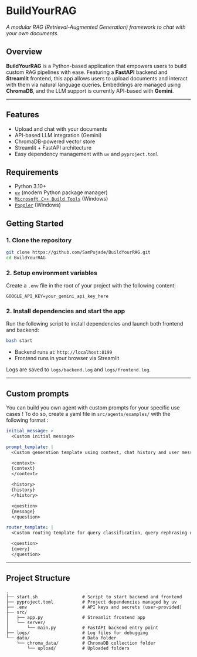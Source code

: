 # BuildYourRAG  
*A modular RAG (Retrieval-Augmented Generation) framework to chat with your own documents.*

## Overview

**BuildYourRAG** is a Python-based application that empowers users to build custom RAG pipelines with ease. Featuring a **FastAPI** backend and **Streamlit** frontend, this app allows users to upload documents and interact with them via natural language queries. Embeddings are managed using **ChromaDB**, and the LLM support is currently API-based with **Gemini**.

---

## Features

- Upload and chat with your documents  
- API-based LLM integration (Gemini)  
- ChromaDB-powered vector store  
- Streamlit + FastAPI architecture  
- Easy dependency management with `uv` and `pyproject.toml`

## Requirements

- Python 3.10+
- [`uv`](https://github.com/astral-sh/uv) (modern Python package manager)
- [`Microsoft C++ Build Tools`](https://visualstudio.microsoft.com/visual-cpp-build-tools/) (Windows)
- [`Poppler`](https://github.com/oschwartz10612/poppler-windows/releases/) (Windows)

## Getting Started

### 1. Clone the repository

```bash
git clone https://github.com/SamPujade/BuildYourRAG.git
cd BuildYourRAG
```

### 2. Setup environment variables

Create a `.env` file in the root of your project with the following content:

```env
GOOGLE_API_KEY=your_gemini_api_key_here
```

### 2. Install dependencies and start the app

Run the following script to install dependencies and launch both frontend and backend:

```bash
bash start
```

- Backend runs at: `http://localhost:8199`
- Frontend runs in your browser via Streamlit

Logs are saved to `logs/backend.log` and `logs/frontend.log`.

---

## Custom prompts

You can build you own agent with custom prompts for your specific use cases !
To do so, create a yaml file in `src/agents/examples/` with the following format : 
```yaml
initial_message: >
  <Custom initial message>

prompt_template: |
  <Custom generation template using context, chat history and user message (query)>

  <context>
  {context}
  </context>

  <history>
  {history}
  </history>

  <question>
  {message}
  </question>

router_template: |
  <Custom routing template for query classification, query rephrasing or entity extraction>

  <question>
  {query}
  </question>
```

---

## Project Structure

```
.
├── start.sh                 # Script to start backend and frontend
├── pyproject.toml           # Project dependencies managed by uv
├── .env                     # API keys and secrets (user-provided)
├── src/
│   ├── app.py               # Streamlit frontend app
│   └── server/
│       └── main.py          # FastAPI backend entry point
├── logs/                    # Log files for debugging
└── data/                    # Data folder
    └── chroma_data/         # ChromaDB collection folder
        └── upload/          # Uploaded folders

```
